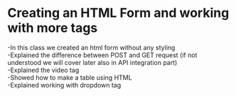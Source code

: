 # Creating an HTML Form and working with more tags

-In this class we created an html form without any styling <br>
-Explained the difference between POST and GET request (if not understood we will cover later also in API integration part)<br>
-Explained the video tag<br>
-Showed how to make a table using HTML<br>
-Explained working with dropdown tag<br>
